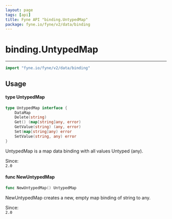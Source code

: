 ```yaml
---
layout: page
tags: [api]
title: Fyne API "binding.UntypedMap"
package: fyne.io/fyne/v2/data/binding
---
```


# binding.UntypedMap
---
```go
import "fyne.io/fyne/v2/data/binding"
```

## Usage

#### type UntypedMap

```go
type UntypedMap interface {
	DataMap
	Delete(string)
	Get() (map[string]any, error)
	GetValue(string) (any, error)
	Set(map[string]any) error
	SetValue(string, any) error
}
```

UntypedMap is a map data binding with all values Untyped (any).


<div class="since">Since: <code>
2.0</code></div>

#### func  NewUntypedMap

```go
func NewUntypedMap() UntypedMap
```
NewUntypedMap creates a new, empty map binding of string to any.


<div class="since">Since: <code>
2.0</code></div>
